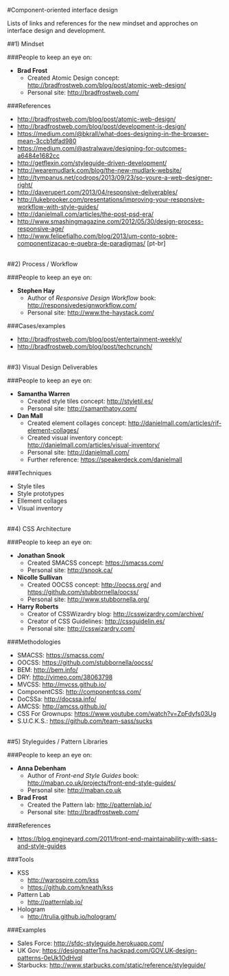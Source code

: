 #Component-oriented interface design

Lists of links and references for the new mindset and approches on interface design and development.

<section>
##1) Mindset

###People to keep an eye on:

- **Brad Frost**
  - Created Atomic Design concept: http://bradfrostweb.com/blog/post/atomic-web-design/
  - Personal site: http://bradfrostweb.com/

###References

- http://bradfrostweb.com/blog/post/atomic-web-design/
- http://bradfrostweb.com/blog/post/development-is-design/
- https://medium.com/@bkrall/what-does-designing-in-the-browser-mean-3ccb1dfad980
- https://medium.com/@astralwave/designing-for-outcomes-a6484e1682cc
- http://getflexin.com/styleguide-driven-development/
- http://wearemudlark.com/blog/the-new-mudlark-website/
- http://tympanus.net/codrops/2013/09/23/so-youre-a-web-designer-right/
- http://daverupert.com/2013/04/responsive-deliverables/
- http://lukebrooker.com/presentations/improving-your-responsive-workflow-with-style-guides/
- http://danielmall.com/articles/the-post-psd-era/
- http://www.smashingmagazine.com/2012/05/30/design-process-responsive-age/
- http://www.felipefialho.com/blog/2013/um-conto-sobre-componentizacao-e-quebra-de-paradigmas/ [pt-br]
</section>



<br/>
<section>
##2) Process / Workflow

###People to keep an eye on:

- **Stephen Hay**
  - Author of *Responsive Design Workflow* book: http://responsivedesignworkflow.com/
  - Personal site: http://www.the-haystack.com/

###Cases/examples
- http://bradfrostweb.com/blog/post/entertainment-weekly/
- http://bradfrostweb.com/blog/post/techcrunch/
</section>



<br/>
<section>
##3) Visual Design Deliverables

###People to keep an eye on:

- **Samantha Warren**
  - Created style tiles concept: http://styletil.es/
  - Personal site: http://samanthatoy.com/
- **Dan Mall**
  - Created element collages concept: http://danielmall.com/articles/rif-element-collages/
  - Created visual inventory concept: http://danielmall.com/articles/visual-inventory/
  - Personal site: http://danielmall.com/
  - Further reference: https://speakerdeck.com/danielmall
</section>

###Techniques
- Style tiles
- Style prototypes
- Ellement collages
- Visual inventory


<br/>
<section>
##4) CSS Architecture

###People to keep an eye on:

- **Jonathan Snook**
  - Created SMACSS concept: https://smacss.com/
  - Personal site: http://snook.ca/
- **Nicolle Sullivan**
  - Created OOCSS concept: http://oocss.org/ and https://github.com/stubbornella/oocss/
  - Personal site: http://www.stubbornella.org/<br/>
- **Harry Roberts**
  - Creator of CSSWizardry blog: http://csswizardry.com/archive/
  - Creator of CSS Guidelines: http://cssguidelin.es/<br/>
  - Personal site: http://csswizardry.com/

###Methodologies
- SMACSS: https://smacss.com/
- OOCSS: https://github.com/stubbornella/oocss/
- BEM: http://bem.info/
- DRY: http://vimeo.com/38063798
- MVCSS: http://mvcss.github.io/
- ComponentCSS: http://componentcss.com/
- DoCSSa: http://docssa.info/
- AMCSS: http://amcss.github.io/
- CSS For Grownups: https://www.youtube.com/watch?v=ZpFdyfs03Ug
- S.U.C.K.S.: https://github.com/team-sass/sucks
</section>



<br/>
<section>
##5) Styleguides / Pattern Libraries

###People to keep an eye on:

- **Anna Debenham**
  - Author of *Front-end Style Guides* book: http://maban.co.uk/projects/front-end-style-guides/
  - Personal site: http://maban.co.uk
- **Brad Frost**
  - Created the Pattern lab: http://patternlab.io/
  - Personal site: http://bradfrostweb.com/

###References
- https://blog.engineyard.com/2011/front-end-maintainability-with-sass-and-style-guides


###Tools
- KSS
  - http://warpspire.com/kss 
  - https://github.com/kneath/kss
- Pattern Lab
  - http://patternlab.io/
- Hologram
  - http://trulia.github.io/hologram/

###Examples
- Sales Force: http://sfdc-styleguide.herokuapp.com/
- UK Gov: https://designpatterTns.hackpad.com/GOV.UK-design-patterns-0eUk1OdHvql
- Starbucks: http://www.starbucks.com/static/reference/styleguide/

</section>
  
